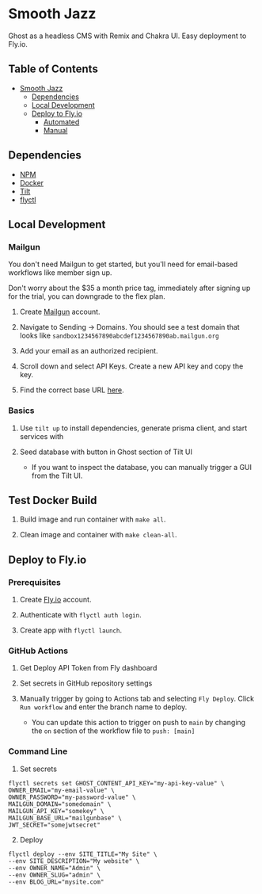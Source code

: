 # Smooth Jazz

Ghost as a headless CMS with Remix and Chakra UI. Easy deployment to Fly.io.

## Table of Contents

- [Smooth Jazz](#smooth-jazz)
  - [Dependencies](#dependencies)
  - [Local Development](#local-development)
  - [Deploy to Fly.io](#deploy-to-flyio)
    - [Automated](#automated)
    - [Manual](#manual)

## Dependencies

- [NPM](https://www.npmjs.com/)
- [Docker](https://www.docker.com/)
- [Tilt](https://tilt.dev/)
- [flyctl](https://fly.io/docs/flyctl/installing/)

## Local Development

### Mailgun

You don't need Mailgun to get started, but you'll need for email-based workflows like member sign up.

Don't worry about the $35 a month price tag, immediately after signing up for the trial, you can downgrade to the flex plan.

1. Create [Mailgun](https://www.mailgun.com/) account.

2. Navigate to Sending -> Domains. You should see a test domain that looks like `sandbox1234567890abcdef1234567890ab.mailgun.org`

3. Add your email as an authorized recipient.

4. Scroll down and select API Keys. Create a new API key and copy the key.

5. Find the correct base URL [here](https://documentation.mailgun.com/en/latest/api-intro.html#base-url).

### Basics

1. Use `tilt up` to install dependencies, generate prisma client, and start services with

2. Seed database with button in Ghost section of Tilt UI

   - If you want to inspect the database, you can manually trigger a GUI from the Tilt UI.

## Test Docker Build

1. Build image and run container with `make all`.

2. Clean image and container with `make clean-all`.

## Deploy to Fly.io

### Prerequisites

1. Create [Fly.io](https://fly.io) account.

2. Authenticate with `flyctl auth login`.

3. Create app with `flyctl launch`.

### GitHub Actions

1. Get Deploy API Token from Fly dashboard

2. Set secrets in GitHub repository settings

3. Manually trigger by going to Actions tab and selecting `Fly Deploy`. Click `Run workflow` and enter the branch name to deploy.
   - You can update this action to trigger on push to `main` by changing the `on` section of the workflow file to `push: [main]`

### Command Line

1. Set secrets

```
flyctl secrets set GHOST_CONTENT_API_KEY="my-api-key-value" \
OWNER_EMAIL="my-email-value" \
OWNER_PASSWORD="my-password-value" \
MAILGUN_DOMAIN="somedomain" \
MAILGUN_API_KEY="somekey" \
MAILGUN_BASE_URL="mailgunbase" \
JWT_SECRET="somejwtsecret"
```

2. Deploy

```
flyctl deploy --env SITE_TITLE="My Site" \
--env SITE_DESCRIPTION="My website" \
--env OWNER_NAME="Admin" \
--env OWNER_SLUG="admin" \
--env BLOG_URL="mysite.com"
```
